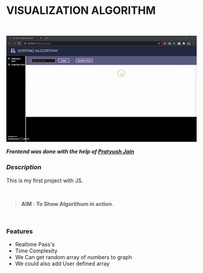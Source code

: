 # VISUALIZATION ALGORITHM

<br>

![](ezgif.com-gif-maker.gif)


***Frontend was done with the help of  [Pratyush Jain](https://github.com/pratyushjain122)***
<br>

### ***Description*** 

This is my first project with JS.

<br>

> **AIM** : **To Show Algorithum in action**.

<br>

### **Features**

* Realtime Pass's
* Time Complexity
* We Can get random array of numbers to graph
* We could also add User defined array


